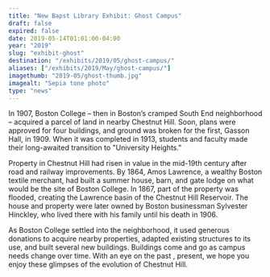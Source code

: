 ```yaml
---
title: "New Bapst Library Exhibit: Ghost Campus"
draft: false
expired: false
date: 2019-05-14T01:01:00-04:00
year: "2019"
slug: "exhibit-ghost"
destination: "/exhibits/2019/05/ghost-campus/"
aliases: ["/exhibits/2019/May/ghost-campus/"]
imagethumb: "2019-05/ghost-thumb.jpg"
imagealt: "Sepia tone photo"
type: "news"
---
```


In 1907, Boston College – then in Boston’s cramped South End neighborhood – acquired a parcel of land in nearby Chestnut Hill. Soon, plans were approved for four buildings, and ground was broken for the first, Gasson Hall,  in 1909. When it was completed in 1913, students and faculty made their long-awaited transition to "University Heights."

Property in Chestnut Hill had risen in value in the mid-19th century after road and railway improvements. By 1864, Amos Lawrence, a wealthy Boston textile merchant, had built a summer house, barn, and gate lodge on what would be the site of Boston College. In 1867, part of the property was flooded, creating the Lawrence basin of the Chestnut Hill Reservoir. The house and property were later owned by Boston businessman Sylvester Hinckley, who lived there with his family until his death in 1906. 

As Boston College  settled into the neighborhood, it used generous donations to acquire nearby properties, adapted existing structures to its use, and built several new buildings. Buildings come and go as campus needs change over time. With an eye on the past , present, we hope you enjoy these glimpses of the evolution of Chestnut Hill.
